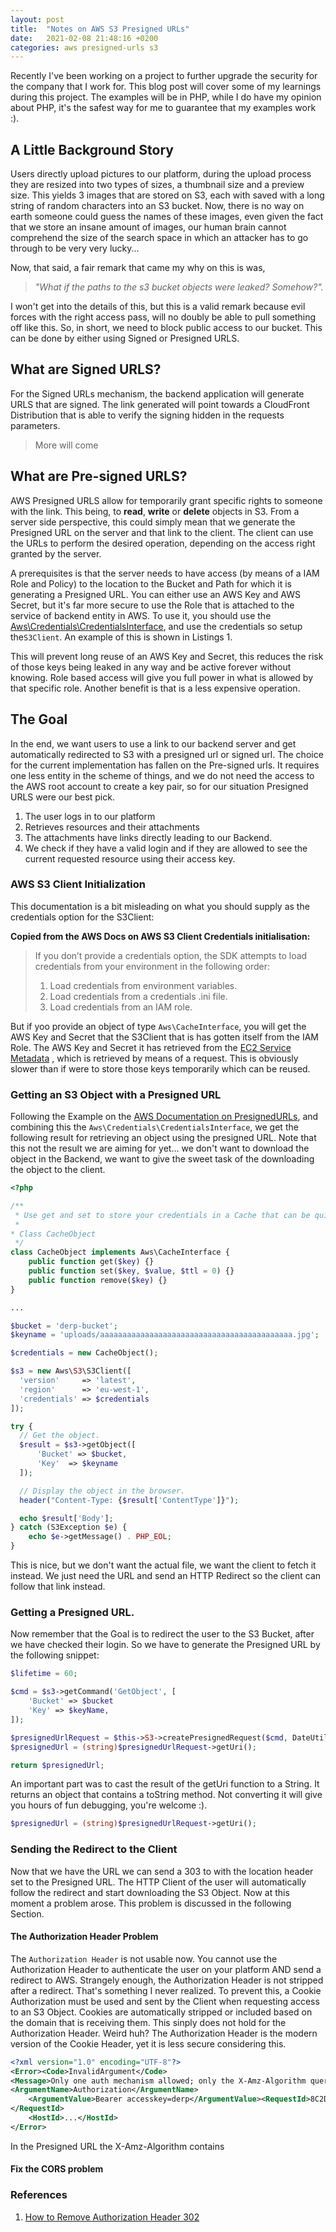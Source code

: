```yaml
---
layout: post
title:  "Notes on AWS S3 Presigned URLs"
date:   2021-02-08 21:48:16 +0200
categories: aws presigned-urls s3
---
```


Recently I've been working on a project to further upgrade the security for the company that I work for.
This blog post will cover some of my learnings during this project. The examples will be in PHP, while I do have my 
opinion about PHP, it's the safest way for me to guarantee that my examples work :).

[comment]: <> (// guide will give an in depth description on how to setup presigned urls on your AWS S3 bucket. )

## A Little Background Story
Users directly upload pictures to our platform, during the upload process they are resized into two types of sizes, a thumbnail
size and a preview size. This yields 3 images that are stored on S3, each with saved with a long string of random characters into an
S3 bucket. Now, there is no way on earth someone could guess the names of these images, even given the fact that
we store an insane amount of images, our human brain cannot comprehend the size of the search space in which an attacker
has to go through to be very very lucky...

Now, that said, a fair remark that came my why on this is was,

> *"What if the paths to the s3 bucket objects were leaked? Somehow?".* 

I won't get into the details of this, but this is a valid remark because evil forces with the right access pass, will no doubly
be able to pull something off like this. So, in short, we need to block public access to our bucket. This can be done
by either using Signed or Presigned URLS.

[comment]: <> (- https://liveroomlk.medium.com/cloudfront-signed-urls-cookies-and-s3-presigned-urls-be850c34f9ce)
[comment]: <> (_ https://advancedweb.hu/how-to-solve-cors-problems-when-redirecting-to-s3-signed-urls/)

## What are Signed URLS?
For the Signed URLs mechanism, the backend application will generate URLS that are signed. The link generated will
point towards a CloudFront Distribution that is able to verify the signing hidden in the requests parameters.

> More will come 

## What are Pre-signed URLS?
AWS Presigned URLS allow for temporarily grant specific rights to someone with the link. This being, to **read**, **write** or **delete**
objects in S3. From a server side perspective, this could simply mean that we generate the Presigned URL on the server and that link to 
the client. The client can use the URLs to perform the desired operation, depending on the access right granted by the server.

A prerequisites is that the server needs to have access (by means of a IAM Role and Policy) to the location to the 
Bucket and Path for which it is generating a Presigned URL. You can either use an AWS Key and AWS Secret, 
but it's far more secure to use the Role that is attached to the service of backend entity in AWS. To use it,
you should use the [Aws\Credentials\CredentialsInterface](https://docs.aws.amazon.com/sdk-for-php/v3/developer-guide/guide_configuration.html), 
and use the credentials so setup the`S3Client`. An example of this is shown in Listings 1.

This will prevent long reuse of an AWS Key and Secret, this reduces the risk of those keys being leaked in any way and be active forever without knowing. 
Role based access will give you full power in what is allowed by that specific role. Another benefit is that is a less expensive operation.

## The Goal
In the end, we want users to use a link to our backend server and get automatically redirected to S3 with a presigned url or signed url.
The choice for the current implementation has fallen on the Pre-signed urls. It requires one less entity in the scheme of things,
and we do not need the access to the AWS root account to create a key pair, so for our situation Presigned URLS were our best pick.

1. The user logs in to our platform
2. Retrieves resources and their attachments
3. The attachments have links directly leading to our Backend.
4. We check if they have a valid login and if they are allowed to see the current requested resource using their access key.

### AWS S3 Client Initialization
This documentation is a bit misleading on what you should supply as the credentials option for the S3Client:

**Copied from the AWS Docs on AWS S3 Client Credentials initialisation:**
> If you don’t provide a credentials option, the SDK attempts to load credentials from your environment in the following order:
>  1. Load credentials from environment variables.
>  1. Load credentials from a credentials .ini file.
>  1. Load credentials from an IAM role. 

But if yoo provide an object of type `Aws\CacheInterface`, you will get the AWS Key and Secret that the S3Client that is has gotten itself from the IAM Role. 
The AWS Key and Secret it has retrieved from the 
[EC2 Service Metadata](https://docs.amazonaws.cn/zh_cn/aws-sdk-php/guide/latest/guide/credentials.html#using-iam-roles-for-amazon-ec2-container-service-tasks)
, which is retrieved by means of a request. This is obviously slower than if were to store those keys temporarily which can be reused.

### Getting an S3 Object with a Presigned URL
Following the Example on the [AWS Documentation on PresignedURLs](https://docs.aws.amazon.com/AmazonS3/latest/dev/RetrieveObjSingleOpPHP.html),
and combining this the `Aws\Credentials\CredentialsInterface`, we get the following
result for retrieving an object using the presigned URL. Note that this not the result we are aiming for yet... we don't want to
download the object in the Backend, we want to give the sweet task of the downloading the object to the client.

~~~php
<?php

/**
 * Use get and set to store your credentials in a Cache that can be quickly accessed.
 * 
* Class CacheObject
 */
class CacheObject implements Aws\CacheInterface {
    public function get($key) {}
    public function set($key, $value, $ttl = 0) {}
    public function remove($key) {}
}

... 

$bucket = 'derp-bucket';
$keyname = 'uploads/aaaaaaaaaaaaaaaaaaaaaaaaaaaaaaaaaaaaaaaaaaa.jpg';

$credentials = new CacheObject();

$s3 = new Aws\S3\S3Client([
  'version'     => 'latest',
  'region'      => 'eu-west-1',
  'credentials' => $credentials
]);

try {
  // Get the object.
  $result = $s3->getObject([
      'Bucket' => $bucket,
      'Key'  => $keyname
  ]);

  // Display the object in the browser.
  header("Content-Type: {$result['ContentType']}");

  echo $result['Body'];
} catch (S3Exception $e) {
    echo $e->getMessage() . PHP_EOL;
}
~~~

This is nice, but we don't want the actual file, we want the client to fetch it instead. We just need the URL and send
an HTTP Redirect so the client can follow that link instead.

### Getting a Presigned URL.
Now remember that the Goal is to redirect the user to the S3 Bucket, after we have checked their login. So we have
to generate the Presigned URL by the following snippet:

~~~php
$lifetime = 60;

$cmd = $s3->getCommand('GetObject', [
    'Bucket' => $bucket
    'Key' => $keyName,
]);

$presignedUrlRequest = $this->S3->createPresignedRequest($cmd, DateUtils::time() + $lifetime);
$presignedUrl = (string)$presignedUrlRequest->getUri(); 

return $presignedUrl;
~~~

An important part was to cast the result of the getUri function to a String. It returns an object that contains
a toString method. Not converting it will give you hours of fun debugging, you're welcome :).
~~~php
$presignedUrl = (string)$presignedUrlRequest->getUri();
~~~

### Sending the Redirect to the Client
Now that we have the URL we can send a 303 to with the location header set to the Presigned URL. The HTTP Client of
the user will automatically follow the redirect and start downloading the S3 Object. Now at this moment a problem arose.
This problem is discussed in the following Section.

#### The Authorization Header Problem
The `Authorization Header` is not usable now. You cannot use the Authorization Header to authenticate the user on your platform
AND send a redirect to AWS. Strangely enough, the Authorization Header is not stripped after a redirect. That's something
I never realized. To prevent this, a Cookie Authorization must be used and sent by the Client when requesting access
to an S3 Object. Cookies are automatically stripped or included based on the domain that is receiving them. This sinply does not hold for
the Authorization Header. Weird huh? The Authorization Header is the modern version of the Cookie Header, yet it is 
less secure considering this.

~~~xml
<?xml version="1.0" encoding="UTF-8"?>
<Error><Code>InvalidArgument</Code>
<Message>Only one auth mechanism allowed; only the X-Amz-Algorithm query parameter, Signature query string parameter or the Authorization header should be specified</Message>
<ArgumentName>Authorization</ArgumentName>
    <ArgumentValue>Bearer accesskey=derp</ArgumentValue><RequestId>8C2D11A845A6DCC6
</RequestId>
    <HostId>...</HostId>
</Error>
~~~

In the Presigned URL the X-Amz-Algorithm contains

#### Fix the CORS problem

### References
1. [How to Remove Authorization Header 302](https://stackoverflow.com/questions/35400943/how-to-remove-authorization-header-in-a-http-302-response)


[comment]: <> (// TODO: info on how a service in AWS gets a AWS Key and Secret granted by the platform during runtime)

